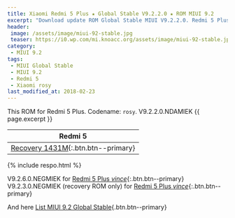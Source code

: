 ```yaml
---
title: Xiaomi Redmi 5 Plus ★ Global Stable V9.2.2.0 ★ ROM MIUI 9.2
excerpt: "Download update ROM Global Stable MIUI V9.2.2.0. Redmi 5 Plus (rosy). Recovery ROM (updater/.zip) Fastboot ROM (firmware/.tgz)"
header:
 image: /assets/image/miui-92-stable.jpg
 teaser: https://i0.wp.com/mi.knoacc.org/assets/image/miui-92-stable.jpg?resize=420,210
category:
 - MIUI 9.2
tags:
 - MIUI Global Stable
 - MIUI 9.2
 - Redmi 5
 - Xiaomi rosy
last_modified_at: 2018-02-23
---
```

This ROM for Redmi 5 Plus. Codename: `rosy`. V9.2.2.0.NDAMIEK {{ page.excerpt }}

| Redmi 5 |
|:------:|
| [Recovery 1431M](bigota?ver=V9.2.2.0.NDAMIEK&type=miui_HM5Global&size=1431M&name=6f80f691f1_7.1.zip){:.btn.btn--primary} |

{% include respo.html %}

V9.2.6.0.NEGMIEK for [Redmi 5 Plus _vince_](/global-stable-miui-926-redmi-5-plus-vince-fastboot-recovery){:.btn.btn--primary}
V9.2.3.0.NEGMIEK (recovery ROM only) for [Redmi 5 Plus _vince_](/global-stable-miui-923-redmi-5-plus-vince-recovery-only){:.btn.btn--primary}

And here [List MIUI 9.2 Global Stable](https://mi.knoacc.org/update-rom-miui-92-global-stable-full-changelog){.btn.btn--primary}